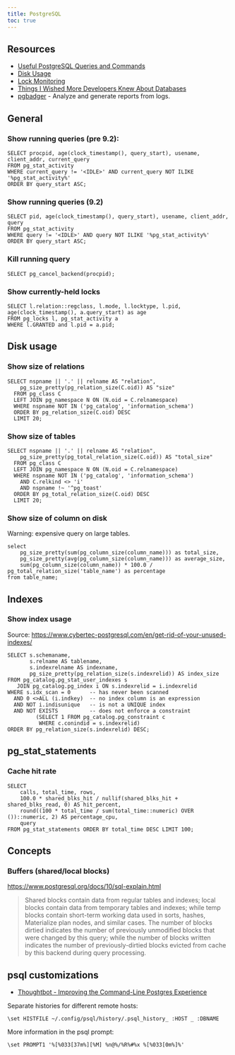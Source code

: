 ```yaml
---
title: PostgreSQL
toc: true
---
```

## Resources

- [Useful PostgreSQL Queries and Commands](https://gist.github.com/rgreenjr/3637525)
- [Disk Usage](https://wiki.postgresql.org/wiki/Disk_Usage)
- [Lock Monitoring](https://wiki.postgresql.org/wiki/Lock_Monitoring)
- [Things I Wished More Developers Knew About Databases](https://medium.com/@rakyll/things-i-wished-more-developers-knew-about-databases-2d0178464f78)
- [pgbadger](https://github.com/darold/pgbadger) - Analyze and generate reports from logs.

## General

### Show running queries (pre 9.2):

```
SELECT procpid, age(clock_timestamp(), query_start), usename, client_addr, current_query 
FROM pg_stat_activity 
WHERE current_query != '<IDLE>' AND current_query NOT ILIKE '%pg_stat_activity%' 
ORDER BY query_start ASC;
```

### Show running queries (9.2)

```
SELECT pid, age(clock_timestamp(), query_start), usename, client_addr, query 
FROM pg_stat_activity 
WHERE query != '<IDLE>' AND query NOT ILIKE '%pg_stat_activity%' 
ORDER BY query_start ASC;
```

### Kill running query

```
SELECT pg_cancel_backend(procpid);
```

### Show currently-held locks

```
SELECT l.relation::regclass, l.mode, l.locktype, l.pid, age(clock_timestamp(), a.query_start) as age
FROM pg_locks l, pg_stat_activity a
WHERE l.GRANTED and l.pid = a.pid;
```

## Disk usage

### Show size of relations

```
SELECT nspname || '.' || relname AS "relation",
    pg_size_pretty(pg_relation_size(C.oid)) AS "size"
  FROM pg_class C
  LEFT JOIN pg_namespace N ON (N.oid = C.relnamespace)
  WHERE nspname NOT IN ('pg_catalog', 'information_schema')
  ORDER BY pg_relation_size(C.oid) DESC
  LIMIT 20;
```

### Show size of tables

```
SELECT nspname || '.' || relname AS "relation",
    pg_size_pretty(pg_total_relation_size(C.oid)) AS "total_size"
  FROM pg_class C
  LEFT JOIN pg_namespace N ON (N.oid = C.relnamespace)
  WHERE nspname NOT IN ('pg_catalog', 'information_schema')
    AND C.relkind <> 'i'
    AND nspname !~ '^pg_toast'
  ORDER BY pg_total_relation_size(C.oid) DESC
  LIMIT 20;
```

### Show size of column on disk

Warning: expensive query on large tables.

```
select
    pg_size_pretty(sum(pg_column_size(column_name))) as total_size,
    pg_size_pretty(avg(pg_column_size(column_name))) as average_size,
    sum(pg_column_size(column_name)) * 100.0 / pg_total_relation_size('table_name') as percentage
from table_name;
```

## Indexes

### Show index usage

Source: https://www.cybertec-postgresql.com/en/get-rid-of-your-unused-indexes/

```
SELECT s.schemaname,
       s.relname AS tablename,
       s.indexrelname AS indexname,
       pg_size_pretty(pg_relation_size(s.indexrelid)) AS index_size
FROM pg_catalog.pg_stat_user_indexes s
   JOIN pg_catalog.pg_index i ON s.indexrelid = i.indexrelid
WHERE s.idx_scan = 0      -- has never been scanned
  AND 0 <>ALL (i.indkey)  -- no index column is an expression
  AND NOT i.indisunique   -- is not a UNIQUE index
  AND NOT EXISTS          -- does not enforce a constraint
         (SELECT 1 FROM pg_catalog.pg_constraint c
          WHERE c.conindid = s.indexrelid)
ORDER BY pg_relation_size(s.indexrelid) DESC;
```

## pg_stat_statements

### Cache hit rate

```
SELECT
    calls, total_time, rows,
    100.0 * shared_blks_hit / nullif(shared_blks_hit + shared_blks_read, 0) AS hit_percent,
    round((100 * total_time / sum(total_time::numeric) OVER ())::numeric, 2) AS percentage_cpu,
    query
FROM pg_stat_statements ORDER BY total_time DESC LIMIT 100;
```

## Concepts

### Buffers (shared/local blocks)

https://www.postgresql.org/docs/10/sql-explain.html

> Shared blocks contain data from regular tables and indexes; local blocks
> contain data from temporary tables and indexes; while temp blocks contain
> short-term working data used in sorts, hashes, Materialize plan nodes, and
> similar cases. The number of blocks dirtied indicates the number of
> previously unmodified blocks that were changed by this query; while the
> number of blocks written indicates the number of previously-dirtied blocks
> evicted from cache by this backend during query processing.

## psql customizations

- [Thoughtbot - Improving the Command-Line Postgres Experience ](https://thoughtbot.com/blog/improving-the-command-line-postgres-experience)

Separate histories for different remote hosts:

```
\set HISTFILE ~/.config/psql/history/.psql_history_ :HOST _ :DBNAME
```

More information in the psql prompt:

```
\set PROMPT1 '%[%033[37m%][%M] %n@%/%R%#%x %[%033[0m%]%'
```